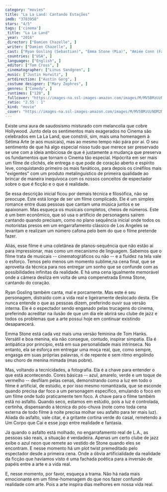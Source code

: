 ```yaml
---
category: "movies"
title: "La La Land: Cantando Estações"
imdb: "3783958"
stars: "4/5"
tags: ['cinema']
_title: "La La Land"
_year: "2016"
_director: ["Damien Chazelle", ]
_writer: ["Damien Chazelle", ]
_cast: ["Ryan Gosling (Sebastian)", "Emma Stone (Mia)", "Amiée Conn (Famous Actress)", "Terry Walters (Linda)", "Thom Shelton (Coffee Spiller)", "Cinda Adams (Casting Director)", "Callie Hernandez (Tracy)", "Jessica Rothe (Alexis)", "Sonoya Mizuno (Caitlin)", ]
_countries: ["USA", ]
_languages: ["English", ]
_editor: ["Tom Cross", ]
_cinematographer: ["Linus Sandgren", ]
_music: ["Justin Hurwitz", ]
_artdirection: ["Austin Gorg", ]
_costume designer: ["Mary Zophres", ]
_genres: ["Comedy", ]
_runtimes: ["128", ]
_fullcover: "https://images-na.ssl-images-amazon.com/images/M/MV5BMzUzNDM2NzM2MV5BMl5BanBnXkFtZTgwNTM3NTg4OTE@.jpg"
_ratio: "2.55 : 1"
_kind: "movie"
_cover: "https://images-na.ssl-images-amazon.com/images/M/MV5BMzUzNDM2NzM2MV5BMl5BanBnXkFtZTgwNTM3NTg4OTE@._V1._SX94_SY140_.jpg"
---
```

Existe uma aura de saudosismo misturado com melancolia que cobre Hollywood. Junto dela os sentimentos mais exagerados no Cinema são celebrados em La La Land, que constrói, sim, mais uma homenagem à Sétima Arte (e aos musicais), mas ao mesmo tempo não pára por aí. O seu sentimento de que há algo especial nisso tudo que merece ser preservado se une com a ideia ambiciosa de que é justamente a mudança que preserva os fundamentos que tornam o Cinema tão especial. Hipócrita em ser mais um filme de clichês, ele entrega o que pode de coração aberto e espírito leve, conquistando primeiro os mais fanáticos, para depois os cinéfilos mais "exigentes" com um produto metalinguístico de primeira qualidade ao brincar de maneira inequívoca com os nossos conceitos de espectador sobre o que é ficção e o que é realidade.

Se essa descrição inicial ficou por demais técnica e filosófica, não se preocupe. Este está longe de ser um filme complicado. Ele é um simples romance entre duas pessoas que cantam uma música juntos e se apaixonam. Mas esqueça os musicais completos, cheios de números. Este é um bem econômico, que só usa o artificio de personagens saírem cantando quando precisam, como no plano sequência inicial onde todos os motoristas presos em um engarrafamento clássico de Los Angeles se levantam e realizam um número cafona pelo bem do que o filme pretende fazer.

Aliás, esse filme é uma coletânea de planos-sequência que não estão aí para impressionar, mas como um mecanismo de linguagem. Sabemos que o filme trata de musicais -- cinematográficos ou não -- e a fluidez na tela vale o esforço. Temos pelo menos um momento sublime,na cena final, que se aproveita da técnica para nos entregar um sonho que se confunde com as possibilidades infinitas da realidade. E há uma cena igualmente memorável onde a câmera desliza em volta de uma compenetrada Emma Stone, cantando do coração.

Ryan Gosling também canta, mal e porcamente. Mas este é seu personagem, distraído com a vida real e ligeiramente deslocado desta. Ele nunca entende o que as pessoas dizem, preferindo ouvir sua versão interna. Ele é o espectador sendo enganado pelas trucagens do cinema, preferindo acreditar na ilusão de que um dia ele abrirá seu clube de jazz e todos os problemas que a arte possui hoje em continuar existindo desaparecerá.

Emma Stone está cada vez mais uma versão feminina de Tom Hanks. Versátil e boa menina, ela não consegue, contudo, inspirar simpatia. Ela é antipática por princípio, está em sua personalidade mais intrínseca. No entanto, ela se esforça em entregar uma moça real, que, como sempre, engasga em suas próprias palavras, ri de repente e sem ritmo engolindo seu choro de menina mimada (mas pobre).

Mas, voltando a tecnicidades, a fotografia. Ela é a chave para entender o que está acontecendo. Cores básicas -- azul, amarelo, verde e um toque de vermelho -- desfilam pelas cenas, demonstrando como a luz em todo o filme é artificial, de estúdio, e por isso mesmo romantizada, que se esconde quando precisa dar foco a um personagem específico, emulando o foco em um filme onde tudo praticamente tem foco. A chave para o filme também está no asfalto. Quando seco, estamos em estúdio, pois a luz é controlada, certinha, dispensando a técnica do pós-chuva (note como toda cena externa de todo filme à noite precisa molhar seu asfalto para ter mais luz). Aliada do asfalto, vale citar, é a gritante cortina verde do casal, remetendo a Um Corpo que Cai e esse jogo entre realidade e fantasia.

Já quando o asfalto está molhado, no engarrafamento real de L.A., as pessoas são reais, a situação é verdadeira. Apenas um certo clube de jazz exibe o azul neon que remete ao vestido de Stone quando eles se encontram. E nesse momento há um plot twist premeditado pelo espectador desde a primeira cena. Onde a óbvia artificialidade da realidade da ficção que havíamos visto é uma fachada poética para a inversão de papéis entre a arte e a vida real.

E, nesse momento, por favor, esqueça a trama. Não há nada mais emocionante em um filme-homenagem do que nos fazer confundir realidade com arte. Pois a arte inspira dias melhores em nossa vida real.
